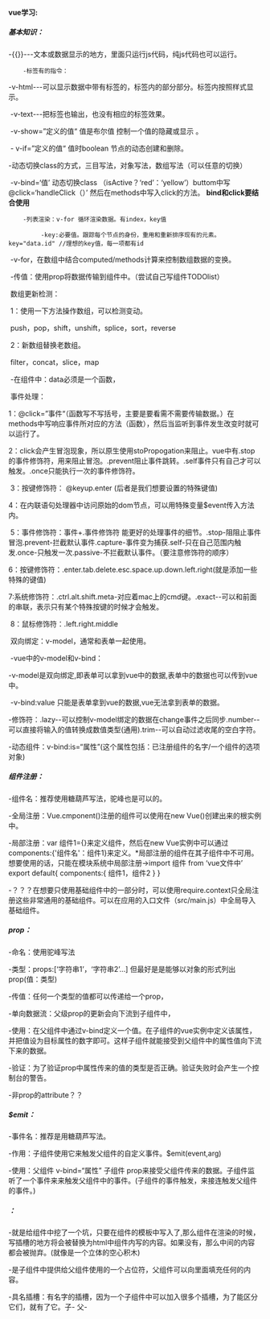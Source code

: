 #### vue学习:

##### 	基本知识：

​		-\{{\}}---文本或数据显示的地方，里面只运行js代码，纯js代码也可以运行。

 		-标签有的指令： 

​				 -v-html---可以显示数据中带有标签的，标签内的部分部分。标签内按照样式显示。

​				 -v-text---把标签也输出，也没有相应的标签效果。

​		-v-show=”定义的值“ 值是布尔值 控制一个值的隐藏或显示  。

​		- v-if=”定义的值“ 值时boolean 节点的动态创建和删除。

​				-动态切换class的方式，三目写法，对象写法，数组写法（可以任意的切换）	

​				-v-bind=‘值’ 动态切换class （isActive？‘red’：‘yellow’）buttom中写@click=‘handleClick（）’ 然后在methods中写入click的方法。 **bind和click要结合使用**

 	 	-列表渲染：v-for 循环渲染数据。有index，key值

   			 -key:必要值。跟踪每个节点的身份，重用和重新排序现有的元素。key="data.id" //理想的key值，每一项都有id

​				-v-for，在数组中结合computed/methods计算来控制数组数据的变换。

​		-传值：使用prop将数据传输到组件中。（尝试自己写组件TODOlist）

​        数组更新检测：

​            1：使用一下方法操作数组，可以检测变动。

​                push，pop，shift，unshift，splice，sort，reverse

​            2：新数组替换老数组。

​                filter，concat，slice，map

​	-在组件中：data必须是一个函数，





​    事件处理：

​        1：@click=”事件“（函数写不写括号，主要是要看需不需要传输数据。）在methods中写响应事件所对应的方法（函数），然后当监听到事件发生改变时就可以运行了。

​        2：click会产生冒泡现象，所以原生使用stoPropogation来阻止。vue中有.stop的事件修饰符，用来阻止冒泡。.prevent阻止事件跳转。.self事件只有自己才可以触发。.once只能执行一次的事件修饰符。   

​        3：按键修饰符： @keyup.enter (后者是我们想要设置的特殊键值)

​		4：在内联语句处理器中访问原始的dom节点，可以用特殊变量$event传入方法内。

​		5：事件修饰符：事件+.事件修饰符 能更好的处理事件的细节。.stop-阻阻止事件冒泡.prevent-拦截默认事件.capture-事件变为捕获.self-只在自己范围内触发.once-只触发一次.passive-不拦截默认事件。（要注意修饰符的顺序）

​		6：按键修饰符：.enter.tab.delete.esc.space.up.down.left.right(就是添加一些特殊的键值)

​		7:系统修饰符：.ctrl.alt.shift.meta-对应着mac上的cmd键。.exact--可以和前面的串联，表示只有某个特殊按键的时候才会触发。

​		8：鼠标修饰符：.left.right.middle



​	双向绑定：v-model，通常和表单一起使用。

​		-vue中的v-model和v-bind：

​    		-v-model是双向绑定,即表单可以拿到vue中的数据,表单中的数据也可以传到vue中。

​    		-v-bind:value 只能是表单拿到vue的数据,vue无法拿到表单的数据。

​		-修饰符：.lazy--可以控制v-model绑定的数据在change事件之后同步.number--可以直接将输入的值转换成数值类型(通用).trim--可以自动过滤收尾的空白字符。



​	-动态组件：v-bind:is=“属性”(这个属性包括：已注册组件的名字/一个组件的选项对象)



##### 组件注册：

-组件名：推荐使用糖葫芦写法，驼峰也是可以的。

-全局注册：Vue.cmponent()注册的组件可以使用在new Vue()创建出来的根实例中。 

-局部注册：var 组件1={}来定义组件，然后在new Vue实例中可以通过components:{'组件名'：组件1}来定义。*局部注册的组件在其子组件中不可用。想要使用的话，只能在模块系统中局部注册->import 组件 from ‘vue文件中’ export default{ components:{ 组件1，组件2 } }

​	-？？？在想要只使用基础组件中的一部分时，可以使用require.context只全局注册这些非常通用的基础组件。可以在应用的入口文件（src/main.js）中全局导入基础组件。

##### prop：

-命名：使用驼峰写法

-类型：props:[‘字符串1’，‘字符串2’...] 但最好是是能够以对象的形式列出prop(值：类型)

-传值：任何一个类型的值都可以传递给一个prop，

-单向数据流：父级prop的更新会向下流到子组件中，

-使用：在父组件中通过v-bind定义一个值。在子组件的vue实例中定义该属性，并把值设为目标属性的数字即可。这样子组件就能接受到父组件中的属性值向下流下来的数据。

-验证：为了验证prop中属性传来的值的类型是否正确。验证失败时会产生一个控制台的警告。

-非prop的attribute？？

##### $emit：

-事件名：推荐是用糖葫芦写法。

-作用：子组件使用它来触发父组件的自定义事件。$emit(event,arg)

-使用：父组件 v-bind=“属性” 子组件 prop来接受父组件传来的数据。子组件监听了一个事件来来触发父组件中的事件。(子组件的事件触发，来接连触发父组件的事件。)

##### <slot>：

-就是给组件中挖了一个坑，只要在组件的模板中写入了<slot></slot>,那么组件在渲染的时候，写插槽的地方将会被替换为html中组件内写的内容。如果没有，那么中间的内容都会被抛弃。(就像是一个立体的空心积木)

-是子组件中提供给父组件使用的一个占位符，父组件可以向里面填充任何的内容。

-具名插槽：有名字的插槽，因为一个子组件中可以加入很多个插槽，为了能区分它们，就有了它。子-<slot name='header'> 父-<template v-slot:header> 使用v-slot来连接子中插槽。

-默认插槽：没有命名的就是默认插槽，但是前提是子中有<slot> 父中有传值

-作用域插槽：带参数的插槽，子组件提供给父组件一个仅用于插槽中的参数，父组件就可以通过不同的方式展示和填充内容。？？

##### 渲染函数：



##### 单文件组件：

-扩展名：.vue。

-其中，css可以使用预处理器来构建。



前面学到的是vue2，好上手，但是实际应用中要用vue全家桶(vue全家桶：vue-cli，vue-router，vue-resource，vuex) vue-cli:脚手架，相当于是启动了一个请求服务器，把环境搭建好了，只要开发就行。

脚手架的使用：

​    1：先安装一个全局webpack。npm install webpack -g。再安装一个全局的vue-cli。 npm install -g vue-cli.

​    2:cd 进一个要放项目的文件夹 直接创建一个.vue文件。vue create + 项目名。(vue 3.X以上使用，2.x就用npm install webpack + 项目名)

​    3：安装相应的依赖。npm install

​    4:起项目。npm run start （也可以显式的指定入口文件。不太会）



vue引入公共样式的三种方式：

​    1：入口main.js中引入。  import  from  

​    2：在index.html中引入。

​    3：直接在app.vue中引用，但在index.html的head上空出一个<style>



vue组件父子传值的4种方法:props，ref,emit,模板传递通信slot

​    -props：

​        静态传值就是直接通过props来传递。

​        动态传值是通过v-bind来绑定一个要传递值的key，然后后面跟要传递的内容，不过这个内容是可以改变的

​	-slot：父组件在使用子组件的同时并向其中传值。



·vue里的ref（$ref）:

​    1、ref 加在普通的元素上，用this.ref.name 获取到的是dom元素

　　 2、ref 加在子组件上，用this.ref.name 获取到的是组件实例，可以使用组件的所有方法。

　  3、如何利用 v-for 和 ref 获取一组数组或者dom 节点



·prop 着重于数据的传递，它并不能调用子组件里的属性和方法。像创建文章组件时，自定义标题和内容这样的使用场景，最适合使用prop。

·$ref 着重于索引，主要用来调用子组件里的属性和方法，其实并不擅长数据传递。而且ref用在dom元素的时候，能使到选择器的作用，这个功能比作为索引更常有用到。



ref  $refs:

​    ·ref指定了某个dom节点。（相当于是一个字符串型的索引值）

​    ·refs是所有ref的集合。

​    ·ref和v-for一起使用时，获取的引用会是一个数组，



--html中 ref="profile"

--组件中  child = perent.$refs.profile(child是perent中所有dom节点的集合，标识就是profile)



表单验证：validate()

​    p=this.$refs.form.validate()  submit过来的从上面传来的表单值，是否有效，p.then.

##### vue-router：

-使用：结合vue.js来创建单页应用。   可以通过组合组件来组成应用程序，当把路由加入后，只需要将组件映射到路由，然后告诉路由在哪里渲染。

-步骤：

1：定义路由或者从别处引入，<script src="./vue-router.js"></script>。

2:准备路由所需要的组件。(能够跳转的块)。

3：创建路由对象，在对象中配置路由规则 var routes=new VueRouter({ path:'/foo',component:Foo })。(这三个值是必备的)

4：在vue中注入路由。vue实例中，加入一个router。

5：通过<router-view></router-view>挖坑，路径匹配到的组件都会渲染到这个组件来。

6：路由通过<router-link to="相应路由的path">跳转，这个被渲染后会变成a标签，值的前面会变成一个#，从而变成锚点。(链接的一种，就是在<a name="xxx" href="#hello">这就是在特定的xxx的地方设置了一个锚点。)

##### 路由参数：

-router传递参数：使用上面的那个router-link

-接受参数：

​	-组件接收：在html中获取路由参数, 通过$route.params.参数名

`var productType = Vue.component('productType',{`
    `//在html中获取路由参数, 通过$route.params.参数名`
    `template:'<div>这里显示商品编号{{$route.params.id}}</div>',`
`})`

​	-js接收：在js中获取路由参数, 通过this.$route.params.参数名

`var productType = Vue.component('productType',{`
    `//在html中获取路由参数, 通过$route.params.参数名`
    `template:'<div>这里显示商品编号{{$route.params.id}}</div>',`
    `//模板编译完成之后调用`
    `mounted() {`
        `//在js中获取路由参数, 通过this.$route.params.参数名`
        `console.log(this.$route.params.id)`
    `},`
`})`

-响应路由的参数变化：

##### vuex：

-专门为vue.js开发的状态管理模式，集中管理所有组件的状态







Q:1：v-model绑定，循环渲染的时候value怎么设置。

2：ref，prop的具体区别，实际使用的时候呢

3:fx-cascader中的数据怎么传

4:为什么有时候按钮不触发事件